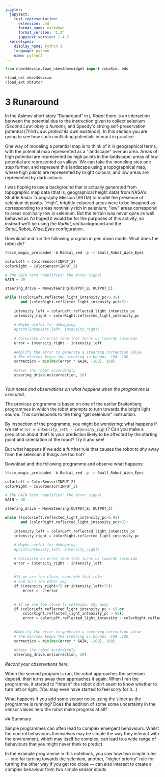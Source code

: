 ```yaml
---
jupyter:
  jupytext:
    text_representation:
      extension: .md
      format_name: markdown
      format_version: '1.2'
      jupytext_version: 1.4.2
  kernelspec:
    display_name: Python 3
    language: python
    name: python3
---
```


```python pinned_outputs=[]
from nbev3devsim.load_nbev3devwidget import roboSim, eds

%load_ext nbev3devsim
%load_ext nbtutor
```

# 3 Runaround


In the Asimov short story "Runaround" in *I, Robot* there is an interaction between the potential due to the instruction given to collect selenium (*Second Law: obey a human*), and Speedy's strong self-preservation potential (*Third Law: protect its own existence*). In this section you are going to see how such conflicting potentials interact in practice.

One way of modeling a potential map is to think of it in geographical terms, with the potential map represented as a "landscape" over an area. Areas of high potential are represented by high points in the landscape; areas of low potential are represented as valleys. We can take the modeling step one step further, and represent this landscape using a topographical map, where high points are represented by bright colours, and low areas are represented by dark colours.

I was hoping to use a background that is actually generated from topographic map data (that is, geographical height data) from NASA's Shuttle Radar Topography Mission (SRTM) to model the presence of selenium deposits. "High", brightly coloured areas were to be imagined as corresponding to areas nominally rich in selenium; "low" areas correspond to areas nominally low in selenium. But the terrain was never quite as well behaved as I'd hoped it would be for the purposes of this activity, so instead we'll be using the *Radial_red* background and the *Small_Robot_Wide_Eyes* configuration.

Download and run the following program in pen down mode. What does the robot do?

```python
%%sim_magic_preloaded -b Radial_red -p -r Small_Robot_Wide_Eyes

colorLeft = ColorSensor(INPUT_2)
colorRight = ColorSensor(INPUT_3)

# The GAIN term "amplifies" the error signal
GAIN = 30

steering_drive = MoveSteering(OUTPUT_B, OUTPUT_C)

while ((colorLeft.reflected_light_intensity_pc>0.05) 
       and (colorRight.reflected_light_intensity_pc)>5):
    
    intensity_left = colorLeft.reflected_light_intensity_pc
    intensity_right = colorRight.reflected_light_intensity_pc
    
    # Maybe useful for debugging
    #print(intensity_left, intensity_right)
    
    # Calculate an error term that turns us towards selenium
    error = intensity_right - intensity_left
    
    #Amplify the error to generate a steering correction value
    # The min/max keeps the steering in bounds -100..100
    correction = min(max(error * GAIN, -100), 100)
    
    #Steer the robot accordingly
    steering_drive.on(correction, 20)
    
```

<!-- #region student=true -->
*Your notes and observations on what happens when the programme is executed.*
<!-- #endregion -->

The previous programme is based on one of the earlier Braitenberg programmes in which the robot attempts to turn towards the bright light source. This corresponds to the thing "get selenium" instruction.

<!-- #region tags=["alert-success"] -->
By inspection of the programme, you might be wondering: what happens if we set `error = intensity_left - intensity_right`? Can you make a prediction about that? Is your prediction likely to be affected by the starting point and orientation of the robot? Try it and see!
<!-- #endregion -->

But what happens if we add a further rule that causes the robot to shy away from the selenium if things are too hot?

Download and the following programme and observe what happens:

```python
%%sim_magic_preloaded -b Radial_red -p -r Small_Robot_Wide_Eyes

colorLeft = ColorSensor(INPUT_2)
colorRight = ColorSensor(INPUT_3)

# The GAIN term "amplifies" the error signal
GAIN = 30

steering_drive = MoveSteering(OUTPUT_B, OUTPUT_C)

while ((colorLeft.reflected_light_intensity_pc>0.05) 
       and (colorRight.reflected_light_intensity_pc)>5):
    
    intensity_left = colorLeft.reflected_light_intensity_pc
    intensity_right = colorRight.reflected_light_intensity_pc
    
    # Maybe useful for debugging
    #print(intensity_left, intensity_right)
    
    # Calculate an error term that turns us towards selenium
    error = intensity_right - intensity_left
    
    
    #If we are too close, override that rule
    # and turn the other way
    if (intensity_right>75 or intensity_left>75):
        error = -2*error
    
    
    # If we are too close to selenium, shy away
    if (colorLeft.reflected_light_intensity_pc > 65 or
        colorRight.reflected_light_intensity_pc > 65):
        error = colorLeft.reflected_light_intensity - colorRight.reflected_light_intensity
    
    
    #Amplify the error to generate a steering correction value
    # The min/max keeps the steering in bounds -100..100
    correction = min(max(error * GAIN, -100), 100)
    
    #Steer the robot accordingly
    steering_drive.on(correction, 20)

```

<!-- #region student=true -->
*Record your observations here.*
<!-- #endregion -->

When the second program is run, the robot approaches the selenium deposit, then turns away then approaches it again. When I ran the programme, it started to "thrash" the robot didn't seem to know whether to turn left or right. (You may even have started to feel sorry for it...)

What happens if you add some sensor noise using the slider as the programme is running? Does the addition of some some uncertainty in the sensor values help the robot make progress at all?


## Summary

Simple programmes can often lead to complex emergent behaviours. Whilst the control behaviours themselves may be simple the way they interact with the environment, which may itself be complex, can lead to a wide range of behaviours that you might never think to predict.

In the example programme in this notebook, you saw how two simple rules — one for turning towards the selenium, another, "higher priority" rule for turning the other way if you get too close — can also interact to create a complex behaviour from two simple sensor inputs.
